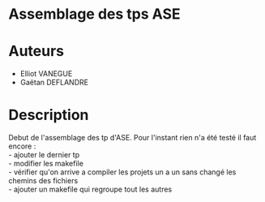 Assemblage des tps ASE
===============================================

# Auteurs

 - Elliot VANEGUE
 - Gaëtan DEFLANDRE

# Description

Debut de l'assemblage des tp d'ASE. Pour l'instant rien n'a été testé il faut encore :  
	- ajouter le dernier tp	 
	- modifier les makefile  
	- vérifier qu'on arrive a compiler les projets un a un sans changé les chemins des fichiers  
	- ajouter un makefile qui regroupe tout les autres  
